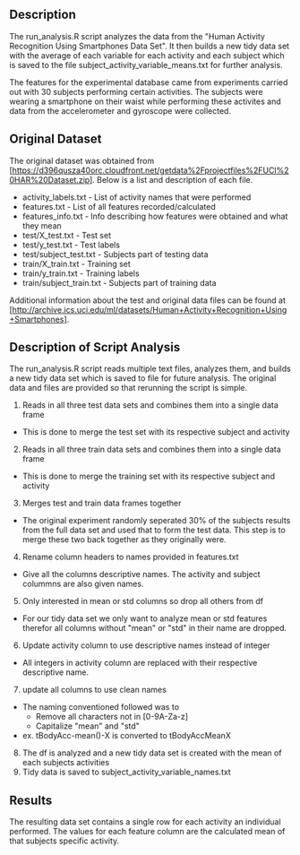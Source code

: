 
## Description
The run_analysis.R script analyzes the data from the "Human Activity Recognition Using Smartphones Data Set". It then builds a new tidy data set with the average of each variable for each activity and each subject which is saved to the file subject_activity_variable_means.txt for further analysis. 

The features for the experimental database came from experiments carried out with 30 subjects performing certain activities. The subjects were wearing a smartphone on their waist while performing these activites and data from the accelerometer and gyroscope were collected.

## Original Dataset
The original dataset was obtained from [https://d396qusza40orc.cloudfront.net/getdata%2Fprojectfiles%2FUCI%20HAR%20Dataset.zip]. Below is a list and description of each file. 

* activity_labels.txt - List of activity names that were performed
* features.txt - List of all features recorded/calculated
* features_info.txt - Info describing how features were obtained and what they mean
* test/X_test.txt - Test set
* test/y_test.txt - Test labels
* test/subject_test.txt - Subjects part of testing data
* train/X_train.txt - Training set
* train/y_train.txt - Training labels
* train/subject_train.txt - Subjects part of training data

Additional information about the test and original data files can be found at [http://archive.ics.uci.edu/ml/datasets/Human+Activity+Recognition+Using+Smartphones].

## Description of Script Analysis
The run_analysis.R script reads multiple text files, analyzes them, and builds a new tidy data set which is saved to file for future analysis. The original data and files are provided so that rerunning the script is simple. 

1. Reads in all three test data sets and combines them into a single data frame
  * This is done to merge the test set with its respective subject and activity
2. Reads in all three train data sets and combines them into a single data frame
  * This is done to merge the training set with its respective subject and activity
3. Merges test and train data frames together
  * The original experiment randomly seperated 30% of the subjects results from the full data set and used that to form the test data. This step is to merge these two back together as they originally were. 
4. Rename column headers to names provided in features.txt
  * Give all the columns descriptive names. The activity and subject colummns are also given names.
5. Only interested in mean or std columns so drop all others from df
  * For our tidy data set we only want to analyze mean or std features therefor all columns without "mean" or "std" in their name are dropped. 
6. Update activity column to use descriptive names instead of integer
  * All integers in activity column are replaced with their respective descriptive name.
7. update all columns to use clean names
  * The naming conventioned followed was to
    * Remove all characters not in [0-9A-Za-z]
    * Capitalize "mean" and "std"
  * ex. tBodyAcc-mean()-X is converted to tBodyAccMeanX
8. The df is analyzed and a new tidy data set is created with the mean of each subjects activities
9. Tidy data is saved to subject_activity_variable_names.txt


## Results
The resulting data set contains a single row for each activity an individual performed. The values for each feature column are the calculated mean of that subjects specific activity.















